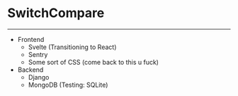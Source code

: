 # SwitchCompare

---
- Frontend 
    - Svelte (Transitioning to React)
    - Sentry
    - Some sort of CSS (come back to this u fuck)
- Backend
    - Django
    - MongoDB (Testing: SQLite)